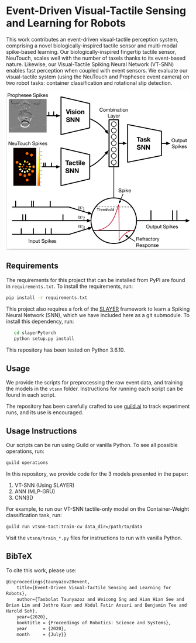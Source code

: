 # Event-Driven Visual-Tactile Sensing and Learning for Robots

This work contributes an event-driven visual-tactile perception system,
comprising a novel biologically-inspired tactile sensor and multi-modal
spike-based learning. Our biologically-inspired fingertip tactile sensor,
NeuTouch, scales well with the number of taxels thanks to its event-based
nature. Likewise, our Visual-Tactile Spiking Neural Network (VT-SNN) enables
fast perception when coupled with event sensors. We evaluate our visual-tactile
system (using the NeuTouch and Prophesee event camera) on two robot tasks:
container classification and rotational slip detection.

![img](img/VT_SNN.png)

## Requirements

The requirements for this project that can be installed from PyPI are found in
`requirements.txt`. To install the requirements, run:

``` bash
pip install -r requirements.txt
```

<!-- TODO -->

This project also requires a fork of the
[SLAYER](https://github.com/bamsumit/slayerPytorch) framework to learn a Spiking
Neural Network (SNN), which we have included here as a git submodule. To install
this dependency, run:

``` bash
   cd slayerPytorch
   python setup.py install
```

This repository has been tested on Python 3.6.10.

## Usage

We provide the scripts for preprocessing the raw event data, and training the
models in the `vtsnn` folder. Instructions for running each script can be found
in each script. 

The repository has been carefully crafted to use
[guild.ai](https://github.com/guildai/guildai) to track experiment runs, and its
use is encouraged.

## Usage Instructions

Our scripts can be run using Guild or vanilla Python. To see all possible operations, run:

``` bash
guild operations
```

In this repository, we provide code for the 3 models presented in the paper:

1. VT-SNN (Using SLAYER)
2. ANN (MLP-GRU)
3. CNN3D

For example, to run our VT-SNN tactile-only model on the Container-Weight classification task, run:

``` bash
guild run vtsnn-tact:train-cw data_dir=/path/to/data
```

Visit the `vtsnn/train_*.py` files for instructions to run with vanilla Python.

## BibTeX

To cite this work, please use:

``` text
@inproceedings{taunyazov20event,
    title={Event-Driven Visual-Tactile Sensing and Learning for Robots}, 
    author={Tasbolat Taunyazoz and Weicong Sng and Hian Hian See and Brian Lim and Jethro Kuan and Abdul Fatir Ansari and Benjamin Tee and Harold Soh},
    year={2020},  
    booktitle = {Proceedings of Robotics: Science and Systems}, 
    year      = {2020}, 
    month     = {July}}
```
